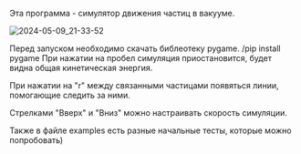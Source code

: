 Эта программа - симулятор движения частиц в вакууме.

![2024-05-09_21-33-52](https://github.com/ooorman/ParticleSimulation/assets/111591292/e1bf4b91-82f9-49a1-b6a8-21e7e2f1c394)

Перед запуском необходимо скачать библеотеку pygame.
/pip install pygame
При нажатии на пробел симуляция приостановится, будет видна общая кинетическая энергия.

При нажатии на "r" между связанными частицами появяться линии, помогающие следить за ними.

Стрелками "Вверх" и "Вниз" можно настраивать скорость симуляции.

Также в файле examples есть разные начальные тесты, которые можно попробовать)

